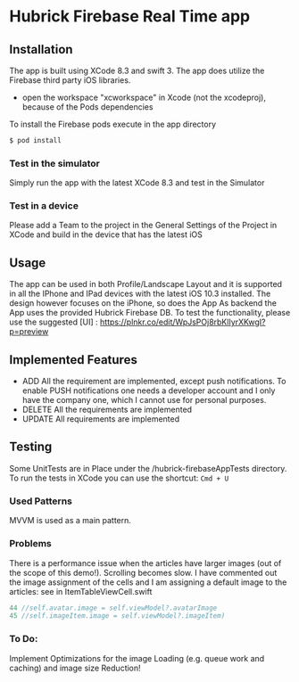 # Hubrick Firebase Real Time app

## Installation
The app is built using XCode 8.3 and swift 3. The app does utilize the Firebase third party iOS libraries.
- open the workspace "xcworkspace" in Xcode (not the xcodeproj), because of the Pods dependencies

To install the Firebase pods execute in the app directory
```sh
$ pod install
```
### Test in the simulator
Simply run the app with the latest XCode 8.3 and test in the Simulator
### Test in a device
Please add a Team to the project in the General Settings of the Project in XCode and build in the device that has the latest iOS

## Usage
The app can be used in both Profile/Landscape Layout and it is supported in all the IPhone and IPad devices with the latest iOS 10.3 installed. The design however focuses on the iPhone, so does the App
As backend the App uses the provided Hubrick Firebase DB. To test the functionality, please use the suggested [UI] : https://plnkr.co/edit/WpJsPOj8rbKlIyrXKwgI?p=preview

## Implemented Features
* ADD
All the requirement are implemented, except push notifications. To enable PUSH notifications one needs a developer account and I only have the company one, which I cannot use for personal purposes.
* DELETE
All the requirements are implemented
* UPDATE
All requirements are implemented

## Testing
Some UnitTests are in Place under the /hubrick-firebaseAppTests directory.
To run the tests in XCode you can use the shortcut: `Cmd + U`

### Used Patterns
MVVM is used as a main pattern.

### Problems
There is a performance issue when the articles have larger images (out of the scope of this demo!). Scrolling becomes slow. 
I have commented out the image assignment of the cells and I am assigning a default image to the articles:
see in 
ItemTableViewCell.swift  
```swift
44 //self.avatar.image = self.viewModel?.avatarImage
45 //self.imageItem.image = self.viewModel?.imageItem)
```
### To Do:
Implement Optimizations for the image Loading (e.g. queue work and caching) and image size Reduction!

